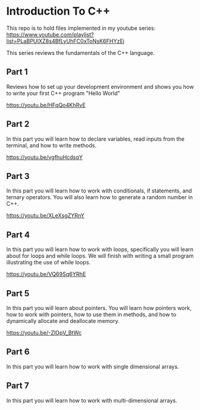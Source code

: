 # Introduction To C++

This repo is to hold files implemented in my youtube series: https://www.youtube.com/playlist?list=PLaBPUIXZ8s4BfLyUhFC0xToNsK6FHYzEj

This series reviews the fundamentals of the C++ language.

## Part 1

Reviews how to set up your development environment and shows you how to write your first C++ program "Hello World"

https://youtu.be/HFqQo4KhRvE

## Part 2

In this part you will learn how to declare variables, read inputs from the terminal, and how to write methods.

https://youtu.be/vgfhuHcdsqY

## Part 3

In this part you will learn how to work with conditionals, if statements, and ternary operators. You will also learn how to generate a random number in C++.

https://youtu.be/XLeXsgZYRnY

## Part 4

In this part you will learn how to work with loops, specifically you will learn about for loops and while loops. We will finish with writing a small program illustrating the use of while loops.

https://youtu.be/VQ69Sq6YRhE

## Part 5

In this part you will learn about pointers. You will learn how pointers work, how to work with pointers, how to use them in methods, and how to dynamically allocate and deallocate memory. 

https://youtu.be/-ZlOpV_BtWc

## Part 6

In this part you will learn how to work with single dimensional arrays.

## Part 7

In this part you will learn how to work with multi-dimensional arrays.
